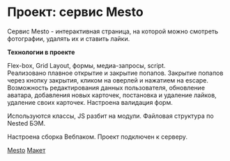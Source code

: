 # Проект: сервис Mesto

Сервис Mesto - интерактивная страница, на которой можно смотреть фотографии, удалять их и ставить лайки.

**Технологии в проекте**

Flex-box, Grid Layout, формы, медиа-запросы, script.  
Реализовано плавное открытие и закрытие попапов. Закрытие попапов через кнопку закрытия, кликом на оверлей и нажатием на escape. Возможность редактирования данных пользователя, обновление аватара, добавления новых карточек, постановка и удаление лайков, удаление своих карточек. Настроена валидация форм.

Используются классы, JS разбит на модули.
Файловая структура по Nested БЭМ.

Настроена сборка Вебпаком.
Проект подключен к серверу.

[Mesto](https://komkovaa.github.io/mesto/)
[Макет](https://www.figma.com/file/2cn9N9jSkmxD84oJik7xL7/JavaScript.-Sprint-4?node-id=0%3A1)
